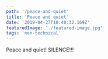 ```yaml
---
path: '/peace-and-quiet'
title: 'Peace and quiet'
date: '2019-04-27T10:40:32.169Z'
featuredImage: './featured-image.jpg'
tags: 'non-technical'
---
```


Peace and quiet!
SILENCE!!!
